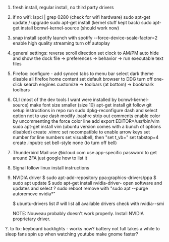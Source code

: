 1. fresh install, regular install, no third party drivers
2. if no wifi:
	lspci | grep 0280 (check for wifi hardware)
	sudo apt-get update / upgrade
	sudo apt-get install (kernel stuff kept back)
	sudo apt-get install bcmwl-kernel-source
	(should work now)

3. snap install spotify
	launch with spotify --force-device-scale-factor=2
	enable high quality streaming
	turn off autoplay

4. general settings:
	reverse scroll direction
	set clock to AM/PM
	auto hide and show the dock
	file -> preferences -> behavior -> run executable text files
5. Firefox:
	configure - add synced tabs to menu bar
	select dark theme
	disable all firefox home content
	set default browser to DDG
	turn off one-click search engines
	customize -> toolbars (at bottom) -> bookmark toolbars
6. CLI
	(most of the dev tools I want were installed by bcmwl-kernel-source)
	make font size smaller (size 10)
	apt-get install git
	follow git setup instructions in repo
	run sudo dpkg-reconfigure dash and select option not to use dash
	modify .bashrc
		strip out comments
		enable color by uncommenting the force color line
		add export EDITOR=/usr/bin/vim
	sudo apt-get install vim (ubuntu version comes with a bunch of options disabled)
	create .vimrc
		set nocompatible to enable arrow keys
		set number for line numbers
		set visualbell, then "set t_vb="
		set tabstop=4
	create .inputrc
		set bell-style none (to turn off bell)

7. Thunderbird Mail
	use <name>@icloud.com
	use app-specific password to get around 2FA
	just google how to list it

8. Signal
	follow linux install instructions

9. NVIDIA driver
	$ sudo apt-add-repository ppa:graphics-drivers/ppa
	$ sudo apt update
	$ sudo apt-get install nvidia-driver-<version>
	open software and updates and select <version>?
	sudo reboot
		remove with "sudo apt --purge autoremove nvidia*"
	
	$ ubuntu-drivers list # will list all available drivers
	check with nvidia--smi
	
	NOTE: Nouveau probably doesn't work properly. Install NVIDIA proprietary driver.
	
?. to fix:
	keyboard backlights - works now?
	battery not full
	takes a while to sleep
	fans spin up when watching youtube
	make gnome faster?

